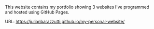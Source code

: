 This website contains my portfolio showing 3 websites I've programmed and hosted using GitHub Pages.

URL: https://julianbarazzutti.github.io/my-personal-website/
